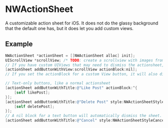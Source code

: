 # NWActionSheet
A customizable action sheet for iOS. It does not do the glassy background that the default one has, but it does let you add custom views.

## Example

```objective-c
NWActionSheet *actionSheet = [[NWActionSheet alloc] init];
UIScrollView *scrollView; /* TODO: create a scrollview with images from their photos */
// If you have custom UIViews that may need to dismiss the actionsheet, they can call [actionSheet dismiss];
[actionSheet addButtonWithView:scrollView actionBlock:nil];
// If you set the actionBlock for a custom View button, it will also dismiss the actionSheet.

// Text-only buttons, like a normal actionsheet
[actionSheet addButtonWithTitle:@"Like Post" actionBlock:^{
    [self likePost];
}];
[actionSheet addButtonWithTitle:@"Delete Post" style:NWActionSheetStyleDestroy actionBlock:^{
    [self deletePost];
}];
// A nil block for a text button will automatically dismiss the sheet.
[actionSheet addButtonWithTitle:@"Cancel" style:NWActionSheetStyleCancel actionBlock:nil];
```
